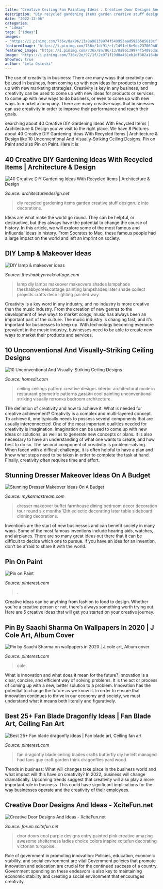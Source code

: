 ```yaml
---
title: "Creative Ceiling Fan Painting Ideas : Creative Door Designs And Ideas"
description: "Diy recycled gardening items garden creative stuff designrulz into decorations"
date: "2022-12-06"
categories:
- "ideas"
tags: ["ideas"]
images:
- "https://i.pinimg.com/736x/8a/96/13/8a96139974f540953aad5926585610cf.jpg"
featuredImage: "https://i.pinimg.com/736x/1d/91/ef/1d91ef6e9dc237069b0157cd051d26c3.jpg"
featured_image: "https://i.pinimg.com/736x/8a/96/13/8a96139974f540953aad5926585610cf.jpg"
image: "https://i.pinimg.com/736x/2e/97/1f/2e971f19d0a461eb1df382a164bd1d76.jpg"
ShowToc: true
author: "Lela Osinski"
---
```



The use of creativity in business: There are many ways that creativity can be used in business, from coming up with new ideas for products to coming up with new marketing strategies.
Creativity is key in any business, and creativity can be used to come up with new ideas for products or services, to come up with new ways to do business, or even to come up with new ways to market a company. There are many creative ways that businesses can use creativity in order to improve their performance and reach their goals.

	

		
searching about 40 Creative DIY Gardening Ideas With Recycled Items | Architecture &amp; Design you've visit to the right place. We have 8 Pictures about 40 Creative DIY Gardening Ideas With Recycled Items | Architecture &amp; Design like 10 Unconventional And Visually-Striking Ceiling Designs, Pin on Paint and also Pin on Paint. Here it is:
		
    
## 40 Creative DIY Gardening Ideas With Recycled Items | Architecture &amp; Design

<img loading=lazy src="https://cdn.architecturendesign.net/wp-content/uploads/2015/07/AD-Creative-DIY-Gardening-Ideas-With-Recycled-Items-27.jpg" onerror="this.onerror=null;this.src='https://tse2.mm.bing.net/th?id=OIP.LRHNbJyKZLkLYr2H-tnslgHaFj&amp;pid=15.1';" alt="40 Creative DIY Gardening Ideas With Recycled Items | Architecture &amp; Design">

_Source: architecturendesign.net_

>diy recycled gardening items garden creative stuff designrulz into decorations. 

	

Ideas are what make the world go round. They can be helpful, or destructive, but they always have the potential to change the course of history. In this article, we will explore some of the most famous and influential ideas in history. From Socrates to Mao, these famous people had a large impact on the world and left an imprint on society.

    
## DIY Lamp &amp; Makeover Ideas

<img loading=lazy src="https://www.theshabbycreekcottage.com/wp-content/uploads/2013/09/DIY-lamps-and-revamps.jpg" onerror="this.onerror=null;this.src='https://tse4.mm.bing.net/th?id=OIP.KhpvOhX6H4HFSFoC58dQ2wHaKN&amp;pid=15.1';" alt="DIY lamp &amp; makeover ideas">

_Source: theshabbycreekcottage.com_

>lamp diy lamps makeover makeovers shades lampshade theshabbycreekcottage painting lampshades later shade collect projects crafts deco lighting painted way. 

	

Creativity is a key word in any industry, and no industry is more creative than the music industry. From the creation of new genres to the development of new ways to market songs, music has always been an important part of the culture. The music industry is changing fast, and it’s important for businesses to keep up. With technology becoming evermore prevalent in the music industry, businesses need to be able to create new ways to market their products and services.

    
## 10 Unconventional And Visually-Striking Ceiling Designs

<img loading=lazy src="https://cdn.homedit.com/wp-content/uploads/2013/06/geometric-ceiling.jpg" onerror="this.onerror=null;this.src='https://tse4.mm.bing.net/th?id=OIP.u0C_cvzh-uj5IGWDutO8JAHaLH&amp;pid=15.1';" alt="10 Unconventional And Visually-Striking Ceiling Designs">

_Source: homedit.com_

>ceiling ceilings pattern creative designs interior architectural modern restaurant geometric patterns дизайн cool painting unconventional striking visually потолка bedroom architecture. 

	

The definition of creativity and how to achieve it: What is needed for creative achievement?
Creativity is a complex and multi-layered concept. To achieve it, one typically needs to possess several components that are usually interconnected. One of the most important qualities needed for creativity is imagination. Imagination can be used to come up with new ideas or solutions, as well as to generate new concepts or plans. It is also necessary to have an understanding of what one wants to create, and how best to do so. The second component of creativity is problem-solving. When faced with a difficult challenge, it is often helpful to have a plan and know what steps need to be taken in order to complete the task at hand. Finally, creativity often requires time and effort.

    
## Stunning Dresser Makeover Ideas On A Budget

<img loading=lazy src="https://mykarmastream.com/wp-content/uploads/2018/04/dresser-makeover-4-.jpg" onerror="this.onerror=null;this.src='https://tse1.mm.bing.net/th?id=OIP.XZcCuZAPwIsz-xjy0JZ2nAHaJ2&amp;pid=15.1';" alt="Stunning Dresser Makeover Ideas On A Budget">

_Source: mykarmastream.com_

>dresser makeover buffet farmhouse dining bedroom decor decoration tour round six months 12th eclectic decorating later table sideboard dinning decorations. 

	

Inventions are the start of new businesses and can benefit society in many ways. Some of the most famous inventions include hearing aids, watches, and airplanes. There are so many great ideas out there that it can be difficult to decide which one to pursue. If you have an idea for an invention, don't be afraid to share it with the world.

    
## Pin On Paint

<img loading=lazy src="https://i.pinimg.com/736x/8a/96/13/8a96139974f540953aad5926585610cf.jpg" onerror="this.onerror=null;this.src='https://tse3.mm.bing.net/th?id=OIP.BEe9krx6B9Bf8yghl8hgVQHaGH&amp;pid=15.1';" alt="Pin on Paint">

_Source: pinterest.com_

>. 

	

Creative ideas can be anything from fashion to food to design. Whether you're a creative person or not, there's always something worth trying out. Here are 5 creative ideas that will get you started on your creative journey.

    
## Pin By Saachi Sharma On Wallpapers In 2020 | J Cole Art, Album Cover

<img loading=lazy src="https://i.pinimg.com/736x/1d/91/ef/1d91ef6e9dc237069b0157cd051d26c3.jpg" onerror="this.onerror=null;this.src='https://tse4.mm.bing.net/th?id=OIP.IU9MS13f0K2xjqTLjiAGAgHaJd&amp;pid=15.1';" alt="Pin by Saachi Sharma on wallpapers in 2020 | J cole art, Album cover">

_Source: pinterest.com_

>cole. 

	

What is innovation and what does it mean for the future?
Innovation is a clear, concise, and efficient way of solving problems. It is the act or process of coming up with a new, better solution to a problem. Innovation has the potential to change the future as we know it. In order to ensure that innovation continues to thrive in our economy and society, we must understand what it means both literally and figuratively.

    
## Best 25+ Fan Blade Dragonfly Ideas | Fan Blade Art, Ceiling Fan Art

<img loading=lazy src="https://i.pinimg.com/736x/2e/97/1f/2e971f19d0a461eb1df382a164bd1d76.jpg" onerror="this.onerror=null;this.src='https://tse4.mm.bing.net/th?id=OIP.Z3ALVa1Kbjlcw3VSj0WnAQAAAA&amp;pid=15.1';" alt="Best 25+ Fan blade dragonfly ideas | Fan blade art, Ceiling fan art">

_Source: pinterest.com_

>fan dragonfly blade ceiling blades crafts butterfly diy he left managed had fans guy craft garden think dragonflies yard wood. 

	

Trends in business: What will changes take place in the business world and what impact will this have on creativity?
In 2022, business will change dramatically. Upcoming trends suggest that creativity will also play a more important role in business. This could have significant implications for the way businesses operate and the creativity of their employees.

    
## Creative Door Designs And Ideas - XciteFun.net

<img loading=lazy src="http://img.xcitefun.net/users/2012/06/296273,xcitefun-creative-door-designs-and-ideas-5.jpg" onerror="this.onerror=null;this.src='https://tse2.mm.bing.net/th?id=OIP.T4eh9p28c9uRGsvBzyRwkwHaJ3&amp;pid=15.1';" alt="Creative Door Designs And Ideas - XciteFun.net">

_Source: forum.xcitefun.net_

>door doors cool purple designs entry painted pink creative amazing awesome shelterness ladies choice colors inspire xcitefun decorating victorian turquoise. 

	

Role of government in promoting innovation: Policies, education, economic stability, and social environment are vital
Government policies that promote innovation and education are crucial for the continued success of a country. Government spending on these endeavors is also key to maintaining economic stability and creating a social environment that encourages creativity.

